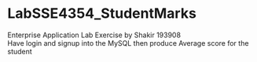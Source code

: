 # LabSSE4354_StudentMarks
Enterprise Application Lab Exercise by Shakir 193908 </br>
Have login and signup into the MySQL then produce Average score for the student
